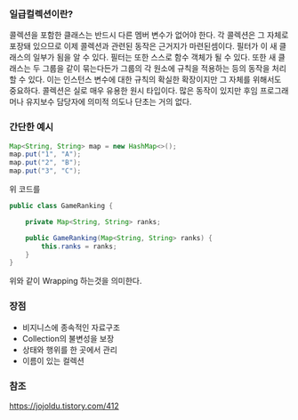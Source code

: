 ### 일급컬렉션이란?
콜렉션을 포함한 클래스는 반드시 다른 멤버 변수가 없어야 한다.
각 콜렉션은 그 자체로 포장돼 있으므로 이제 콜렉션과 관련된 동작은 근거지가 마련된셈이다.
필터가 이 새 클래스의 일부가 됨을 알 수 있다.
필터는 또한 스스로 함수 객체가 될 수 있다.
또한 새 클래스는 두 그룹을 같이 묶는다든가 그룹의 각 원소에 규칙을 적용하는 등의 동작을 처리할 수 있다.
이는 인스턴스 변수에 대한 규칙의 확실한 확장이지만 그 자체를 위해서도 중요하다.
콜렉션은 실로 매우 유용한 원시 타입이다.
많은 동작이 있지만 후임 프로그래머나 유지보수 담당자에 의미적 의도나 단초는 거의 없다.

### 간단한 예시
~~~ java
Map<String, String> map = new HashMap<>();
map.put("1", "A");
map.put("2", "B");
map.put("3", "C");
~~~
위 코드를

~~~ java
public class GameRanking {

    private Map<String, String> ranks;

    public GameRanking(Map<String, String> ranks) {
        this.ranks = ranks;
    }
}
~~~
위와 같이 Wrapping 하는것을 의미한다.


### 장점
- 비지니스에 종속적인 자료구조
- Collection의 불변성을 보장
- 상태와 행위를 한 곳에서 관리
- 이름이 있는 컬렉션


### 참조
https://jojoldu.tistory.com/412